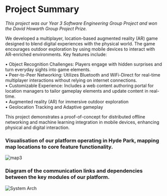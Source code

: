 # Project Summary

_This project was our Year 3 Software Engineering Group Project and won the David Howarth Group Project Prize._

We developed a multiplayer, location-based augmented reality (AR) game designed to blend digital experiences with the physical world. The game encourages outdoor exploration by using mobile devices to interact with AR-enriched environments. Key features include:

  •	Object Recognition Challenges: Players engage with hidden surprises and turn everyday sights into game elements. \
	•	Peer-to-Peer Networking: Utilizes Bluetooth and WiFi-Direct for real-time multiplayer interactions without relying on internet connections. \
	•	Customizable Experience: Includes a web content authoring portal for location managers to tailor gameplay elements and update content in real-time. \
  • Augmented reality (AR) for immersive outdoor exploration \
  • Geolocation Tracking and Adaptive gameplay

This project demonstrates a proof-of-concept for distributed offline networking and machine learning integration in mobile devices, enhancing physical and digital interaction. 

### Visualisation of our platform operating in Hyde Park, mapping map locations to core feature functionality.
![map3](https://github.com/user-attachments/assets/f5d98234-6c2b-4853-bf17-0b2e86fc4e4b)

### Diagram of the communication links and dependencies between the key modules of our platform.
![System Arch](https://github.com/user-attachments/assets/02c21273-1ac9-4e1f-9ab4-10c96813e7f6)
